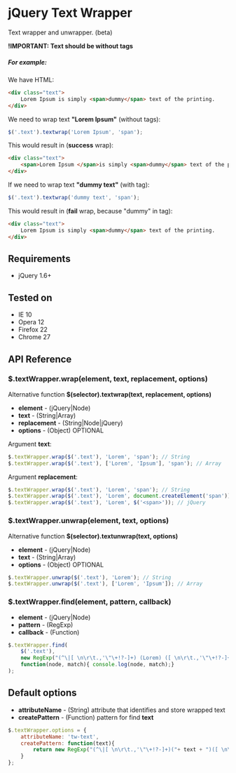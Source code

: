 # jQuery Text Wrapper

Text wrapper and unwrapper. (beta)

**!IMPORTANT: Text should be without tags**

##### For example:
We have HTML:
```html
<div class="text">
	Lorem Ipsum is simply <span>dummy</span> text of the printing.
</div>
```
We need to wrap text **"Lorem Ipsum"** (without tags):
```javascript
$('.text').textwrap('Lorem Ipsum', 'span');
```
This would result in (**success** wrap):
```html
<div class="text">
	<span>Lorem Ipsum </span>is simply <span>dummy</span> text of the printing.
</div>
```
If we need to wrap text **"dummy text"** (with tag):
```javascript
$('.text').textwrap('dummy text', 'span');
```
This would result in (**fail** wrap, because "dummy" in tag):
```html
<div class="text">
	Lorem Ipsum is simply <span>dummy</span> text of the printing.
</div>
```

## Requirements
* jQuery 1.6+

## Tested on

 * IE 10
 * Opera 12
 * Firefox 22
 * Chrome 27
 

##  API Reference

### **$.textWrapper.wrap(element, text, replacement, options)**
Alternative function **$(selector).textwrap(text, replacement, options)**

* **element** - (jQuery|Node) 
* **text** - (String|Array) 
* **replacement** - (String|Node|jQuery)
* **options** - (Object) OPTIONAL

Argument **text**:
```javascript
$.textWrapper.wrap($('.text'), 'Lorem', 'span'); // String
$.textWrapper.wrap($('.text'), ['Lorem', 'Ipsum'], 'span'); // Array
```

Argument **replacement**:
```javascript
$.textWrapper.wrap($('.text'), 'Lorem', 'span'); // String
$.textWrapper.wrap($('.text'), 'Lorem', document.createElement('span')); // Node
$.textWrapper.wrap($('.text'), 'Lorem', $('<span>')); // jQuery
```

### **$.textWrapper.unwrap(element, text, options)**
Alternative function **$(selector).textunwrap(text, options)**

* **element** - (jQuery|Node) 
* **text** - (String|Array)
* **options** - (Object) OPTIONAL

```javascript
$.textWrapper.unwrap($('.text'), 'Lorem'); // String
$.textWrapper.unwrap($('.text'), ['Lorem', 'Ipsum']); // Array
```

### **$.textWrapper.find(element, pattern, callback)**

* **element** - (jQuery|Node) 
* **pattern** - (RegExp) 
* **callback** - (Function)

```javascript
$.textWrapper.find(
	$('.text'), 
	new RegExp("(^\|[ \n\r\t.,'\"\+!?-]+) (Lorem) ([ \n\r\t.,'\"\+!?-]+\|$)", "g"),
    function(node, match){ console.log(node, match);}
);
```

##  Default options

* **attributeName** - (String) attribute that identifies and store wrapped text
* **createPattern** - (Function) pattern for find **text**

```javascript
$.textWrapper.options = {
	attributeName: 'tw-text',
	createPattern: function(text){
		return new RegExp("(^\|[ \n\r\t.,'\"\+!?-]+)("+ text + ")([ \n\r\t.,'\"\+!?-]+\|$)", "g");
	}
};
```

